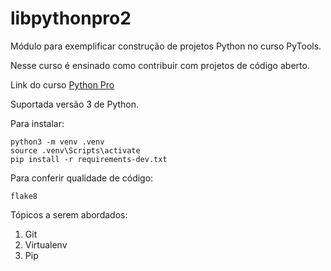 # libpythonpro2
Módulo para exemplificar construção de projetos Python no curso PyTools.

Nesse curso é ensinado como contribuir com projetos de código aberto.

Link do curso [Python Pro](https://pythonpro.com.br)

Suportada versão 3 de Python.

Para instalar:

```console
python3 -m venv .venv
source .venv\Scripts\activate
pip install -r requirements-dev.txt
```

Para conferir qualidade de código:
```console
flake8
```

Tópicos a serem abordados:
1. Git
2. Virtualenv
3. Pip